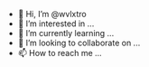 - 👋 Hi, I’m @wvlxtro
- 👀 I’m interested in ...
- 🌱 I’m currently learning ...
- 💞️ I’m looking to collaborate on ...
- 📫 How to reach me ...

<!---
wvlxtro/wvlxtro is a ✨ special ✨ repository because its `README.md` (this file) appears on your GitHub profile.
You can click the Preview link to take a look at your changes.
--->
